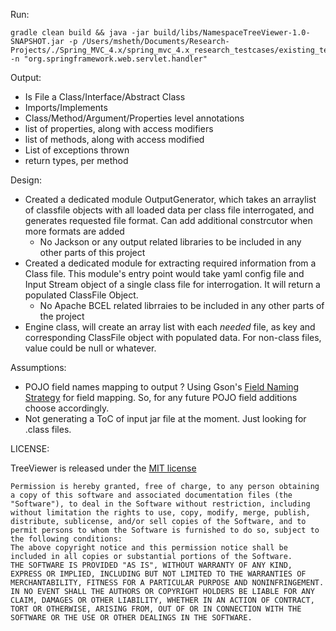 Run:

```
gradle clean build && java -jar build/libs/NamespaceTreeViewer-1.0-SNAPSHOT.jar -p /Users/msheth/Documents/Research-Projects/./Spring_MVC_4.x/spring_mvc_4.x_research_testcases/existing_testcases/MultiActionController/source/lib/spring.jar -n "org.springframework.web.servlet.handler"
```

Output:
- Is File a Class/Interface/Abstract Class 
- Imports/Implements
- Class/Method/Argument/Properties level annotations
- list of properties, along with access modifiers
- list of methods, along with access modified
- List of exceptions thrown
- return types, per method

Design:
- Created a dedicated module OutputGenerator, which takes an arraylist of classfile objects with all loaded data per class file interrogated, and generates requested file format. Can add additional constrcutor when more formats are added
	- No Jackson or any output related libraries to be included in any other parts of this project
- Created a dedicated module for extracting required information from a Class file. This module's entry point would take yaml config file and Input Stream object of a single class file for interrogation. It will return a populated ClassFile Object.
	- No Apache BCEL related librraies to be included in any other parts of the project
- Engine class, will create an array list with each *needed* file, as key and corresponding ClassFile object with populated data. For non-class files, value could be null or whatever.

Assumptions:
- POJO field names mapping to output ? Using Gson's [Field Naming Strategy](https://www.javadoc.io/doc/com.google.code.gson/gson/2.6/com/google/gson/FieldNamingPolicy.html#UPPER_CAMEL_CASE) for field mapping. So, for any future POJO field additions choose accordingly.
- Not generating a ToC of input jar file at the moment. Just looking for .class files.

LICENSE:

TreeViewer is released under the [MIT license](https://opensource.org/licenses/MIT)

```
Permission is hereby granted, free of charge, to any person obtaining a copy of this software and associated documentation files (the "Software"), to deal in the Software without restriction, including without limitation the rights to use, copy, modify, merge, publish, distribute, sublicense, and/or sell copies of the Software, and to permit persons to whom the Software is furnished to do so, subject to the following conditions:
The above copyright notice and this permission notice shall be included in all copies or substantial portions of the Software.
THE SOFTWARE IS PROVIDED "AS IS", WITHOUT WARRANTY OF ANY KIND, EXPRESS OR IMPLIED, INCLUDING BUT NOT LIMITED TO THE WARRANTIES OF MERCHANTABILITY, FITNESS FOR A PARTICULAR PURPOSE AND NONINFRINGEMENT. IN NO EVENT SHALL THE AUTHORS OR COPYRIGHT HOLDERS BE LIABLE FOR ANY CLAIM, DAMAGES OR OTHER LIABILITY, WHETHER IN AN ACTION OF CONTRACT, TORT OR OTHERWISE, ARISING FROM, OUT OF OR IN CONNECTION WITH THE SOFTWARE OR THE USE OR OTHER DEALINGS IN THE SOFTWARE.
```
